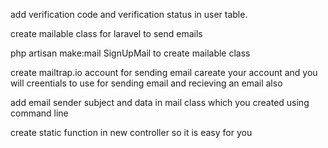 add verification code and verification status in user table.

create mailable class for laravel to send emails

php artisan make:mail SignUpMail   to create mailable class

create mailtrap.io account for sending email careate your account and you will creentials to use for sending email and recieving an email also

add email sender subject and data in mail class which you created using command line

create static function in new controller so it is easy for you
